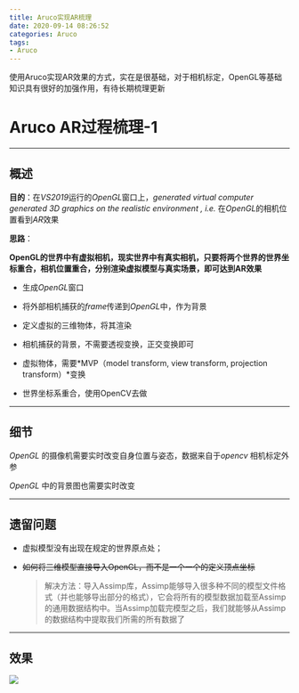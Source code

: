 ```yaml
---
title: Aruco实现AR梳理
date: 2020-09-14 08:26:52
categories: Aruco
tags:
- Aruco
---
```


使用Aruco实现AR效果的方式，实在是很基础，对于相机标定，OpenGL等基础知识具有很好的加强作用，有待长期梳理更新

<!--more-->

# Aruco AR过程梳理-1

---

## 概述

**目的**：在*VS2019*运行的*OpenGL*窗口上，*generated virtual computer generated 3D graphics on the realistic environment , i.e.* 在*OpenGL*的相机位置看到*AR*效果

**思路**：

**OpenGL的世界中有虚拟相机，现实世界中有真实相机，只要将两个世界的世界坐标重合，相机位置重合，分别渲染虚拟模型与真实场景，即可达到AR效果**

- 生成*OpenGL*窗口
- 将外部相机捕获的*frame*传递到*OpenGL*中，作为背景
- 定义虚拟的三维物体，将其渲染
- 相机捕获的背景，不需要透视变换，正交变换即可
- 虚拟物体，需要*MVP（model transform, view transform, projection transform）*变换

- 世界坐标系重合，使用OpenCV去做

---

## 细节

*OpenGL* 的摄像机需要实时改变自身位置与姿态，数据来自于*opencv* 相机标定外参

*OpenGL* 中的背景图也需要实时改变

---

## 遗留问题

- 虚拟模型没有出现在规定的世界原点处；

- ~~如何将三维模型直接导入OpenGL，而不是一个一个的定义顶点坐标~~ 

  > 解决方法：导入Assimp库，Assimp能够导入很多种不同的模型文件格式（并也能够导出部分的格式），它会将所有的模型数据加载至Assimp的通用数据结构中。当Assimp加载完模型之后，我们就能够从Assimp的数据结构中提取我们所需的所有数据了

---

## 效果

![](https://cdn.jsdelivr.net/gh/junlin49/up/20200913163957.png)

